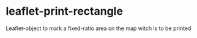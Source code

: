 # leaflet-print-rectangle
Leaflet-object to mark a fixed-ratio area on the map witch is to be printed
